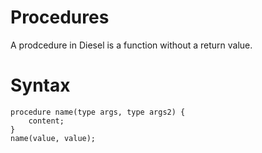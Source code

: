 # Procedures
A prodcedure in Diesel is a function without a return value.

# Syntax
	
	procedure name(type args, type args2) {
		content;
	}
	name(value, value);
